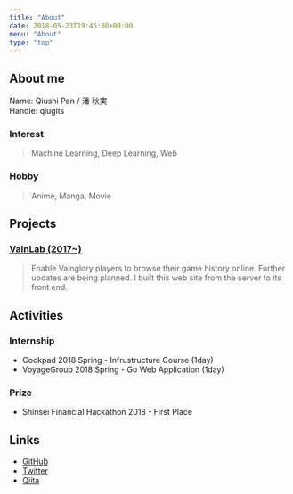 ```yaml
---
title: "About"
date: 2018-05-23T19:45:08+09:00
menu: "About"
type: "top"
---
```


## About me
Name: Qiushi Pan / 潘 秋実  
Handle: qiugits

### Interest
> Machine Learning, Deep Learning, Web

### Hobby
> Anime, Manga, Movie


## Projects
### [VainLab (2017~)](https://vainlab.gitshell.net)
> Enable Vainglory players to browse their game history online. Further updates are being planned. I built this web site from the server to its front end.


## Activities
### Internship
- Cookpad 2018 Spring - Infrustructure Course (1day)
- VoyageGroup 2018 Spring - Go Web Application (1day)

### Prize
- Shinsei Financial Hackathon 2018 - First Place


## Links
- [GitHub](https://github.com/qiugits)
- [Twitter](https://twitter.com/qiugits)
- [Qiita](https://qiita.com/qiugits)


